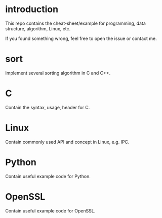 # introduction
This repo contains the cheat-sheet/example for programming, data structure, algorithm, Linux, etc.

If you found something wrong, feel free to open the issue or contact me.

# sort
Implement several sorting algorithm in C and C++.

# C
Contain the syntax, usage, header for C.

# Linux
Contain commonly used API and concept in Linux, e.g. IPC.

# Python
Contain useful example code for Python.

# OpenSSL
Contain useful example code for OpenSSL.